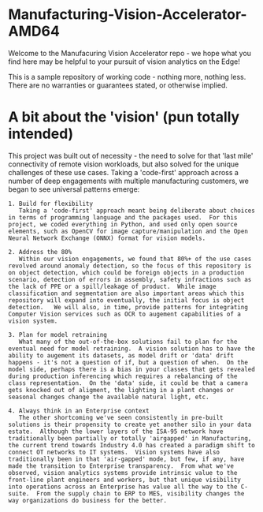 # Manufacturing-Vision-Accelerator-AMD64
Welcome to the Manufacuring Vision Accelerator repo - we hope what you find here may be helpful to your pursuit of vision analytics on the Edge!  

This is a sample repository of working code - nothing more, nothing less.  There are no warranties or guarantees stated, or otherwise implied.

# A bit about the 'vision' (pun totally intended)

This project was built out of necessity - the need to solve for that 'last mile' connectivity of remote vision workloads, but also solved for the unique challenges of these use cases.  Taking a 'code-first' approach across a number of deep engagements with multiple manufacturing customers, we began to see universal patterns emerge:

    1. Build for flexibility
       Taking a 'code-first' approach meant being deliberate about choices in terms of programming language and the packages used.  For this project, we coded everything in Python, and used only open source elements, such as OpenCV for image capture/manipulation and the Open Neural Network Exchange (ONNX) format for vision models. 

    2. Address the 80%
       Within our vision engagements, we found that 80%+ of the use cases revolved around anomaly detection, so the focus of this repository is on object detection, which could be foreign objects in a production scenario, detection of errors in assembly, safety infractions such as the lack of PPE or a spill/leakage of product.  While image classification and segmentation are also important areas which this repository will expand into eventually, the initial focus is object detection.   We will also, in time, provide patterns for integrating Computer Vision services such as OCR to augement capabilities of a vision system.

    3. Plan for model retraining 
       What many of the out-of-the-box solutions fail to plan for the eventual need for model retraining.  A vision solution has to have the ability to augement its datasets, as model drift or 'data' drift happens - it's not a question of if, but a question of when.  On the model side, perhaps there is a bias in your classes that gets revealed during production inferencing which requires a rebalancing of the class representation.  On the 'data' side, it could be that a camera gets knocked out of aligment, the lighting in a plant changes or seasonal changes change the available natural light, etc.

    4. Always think in an Enterprise context
       The other shortcoming we've seen consistently in pre-built solutions is their propensity to create yet another silo in your data estate.  Although the lower layers of the ISA-95 network have traditionally been partially or totally 'airgapped' in Manufacturing, the current trend towards Industry 4.0 has created a paradigm shift to connect OT networks to IT systems.  Vision systems have also traditionally been in that 'air-gapped' mode, but few, if any, have made the transition to Enterprise transparency.  From what we've observed, vision analytics systems provide intrinsic value to the front-line plant engineers and workers, but that unique visibility into operations across an Enterprise has value all the way to the C-suite.  From the supply chain to ERP to MES, visibility changes the way organizations do business for the better.
